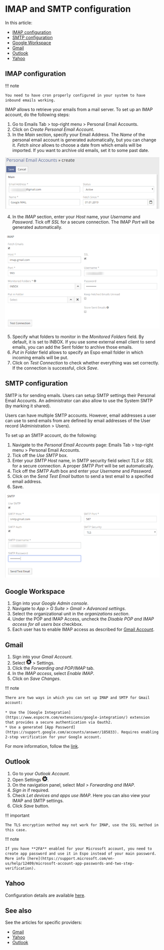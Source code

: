 ﻿# IMAP and SMTP configuration

In this article:

* [IMAP configuration](#imap-configuration)
* [SMTP configuration](#smtp-configuration)
* [Google Workspace](#google-workspace)
* [Gmail](#gmail)
* [Outlook](#outlook)
* [Yahoo](#yahoo)

## IMAP configuration

!!! note

    You need to have cron properly configured in your system to have inbound emails working.

IMAP allows to retrieve your emails from a mail server. To set up an IMAP account, do the following steps:

1. Go to Emails Tab > top-right menu > Personal Email Accounts.
2. Click on *Create Personal Email Account*.
3. In the *Main* section, specify your Email Address. The *Name* of the personal email account is generated automatically, but you can change it. *Fetch since* allows to choose a date from which emails will be imported. If you want to archive old emails, set it to some past date.

![Create personal email account](https://raw.githubusercontent.com/espocrm/documentation/master/docs/_static/images/user-guide/imap-smtp-configuration/1.png)

4. In the *IMAP* section, enter your *Host* name, your *Username* and *Password*. Tick off *SSL* for a secure connection. The IMAP *Port* will be generated automatically.

![IMAP configuration](https://raw.githubusercontent.com/espocrm/documentation/master/docs/_static/images/user-guide/imap-smtp-configuration/2.png)

5. Specify what folders to monitor in the *Monitored Folders* field. By default, it is set to INBOX. If you use some external email client to send emails, you can add the Sent folder to archive those emails.
6. *Put in Folder* field allows to specify an Espo email folder in which incoming emails will be put.
7. Click on *Test Connection* to check whether everything was set correctly. If the connection is successful, click *Save*.

## SMTP configuration

SMTP is for sending emails. Users can setup SMTP settings their Personal Email Accounts. An administrator can also allow to use the System SMTP (by marking it shared).

Users can have multiple SMTP accounts. However, email addresses a user can use to send emails from are defined by email addresses of the User record (Administration > Users).

To set up an SMTP account, do the following:

1. Navigate to the *Personal Email Accounts* page: Emails Tab > top-right menu > Personal Email Accounts.
2. Tick off the *Use SMTP* box.
3. Enter your *SMTP Host* name, in SMTP security field select *TLS* or *SSL* for a secure connection. A proper *SMTP Port* will be set automatically.
4. Tick off the *SMTP Auth* box and enter your *Username* and *Password*.
5. Click on the *Send Test Email* button to send a test email to a specified email address.
6. Save.

![SMTP configuration](https://raw.githubusercontent.com/espocrm/documentation/master/docs/_static/images/user-guide/imap-smtp-configuration/3.png)

## Google Workspace

1. Sign into your *Google Admin console*.
2. Navigate to *App > G Suite > Gmail > Advanced settings*.
3. Select the organizational unit in the *organizations section*.
4. Under the POP and IMAP Access, uncheck the *Disable POP and IMAP access for all users box* checkbox.
5. Each user has to enable IMAP access as described for [Gmail Account](#setup-for-gmail-account).

## Gmail

1. Sign into your *Gmail Account*.
2. Select ![Settings](https://raw.githubusercontent.com/espocrm/documentation/master/docs/_static/images/user-guide/imap-smtp-configuration/4.png) > Settings.
3. Click the *Forwarding and POP/IMAP* tab.
4. In the *IMAP access*, select *Enable IMAP*.
5. Click on *Save Changes*.

!!! note

    There are two ways in which you can set up IMAP and SMTP for Gmail account:

    * Use the [Google Integration](https://www.espocrm.com/extensions/google-integration/) extension that provides a secure authentication via Oauth2.
    * Use a generated [App Password](https://support.google.com/accounts/answer/185833). Requires enabling 2-step verification for your Google account.

For more information, follow the [link](https://support.google.com/mail/answer/7126229?hl=en).

## Outlook

1. Go to your *Outlook Account*.
2. Open Settings ![Settings](https://raw.githubusercontent.com/espocrm/documentation/master/docs/_static/images/user-guide/imap-smtp-configuration/4.png).
3. On the navigation panel, select *Mail > Forwarding and IMAP*.
4. *Sign in* if required.
5. Check *Let devices and apps use IMAP*. Here you can also view your IMAP and SMTP settings.
6. Click *Save* button.

!!! important

    The TLS encryption method may not work for IMAP, use the SSL method in this case.

!!! note

    If you have **2FA** enabled for your Microsoft account, you need to create app password and use it in Espo instead of your main password. More info [here](https://support.microsoft.com/en-us/help/12409/microsoft-account-app-passwords-and-two-step-verification).

## Yahoo

Configuration details are available [here](https://help.yahoo.com/kb/SLN4075.html).

## See also

See the articles for specific providers:

* [Gmail](https://support.google.com/accounts/answer/185833)
* [Yahoo](https://in.help.yahoo.com/kb/SLN15241.html)
* [Outlook](https://support.microsoft.com/en-us/account-billing/using-app-passwords-with-apps-that-don-t-support-two-step-verification-5896ed9b-4263-e681-128a-a6f2979a7944)
